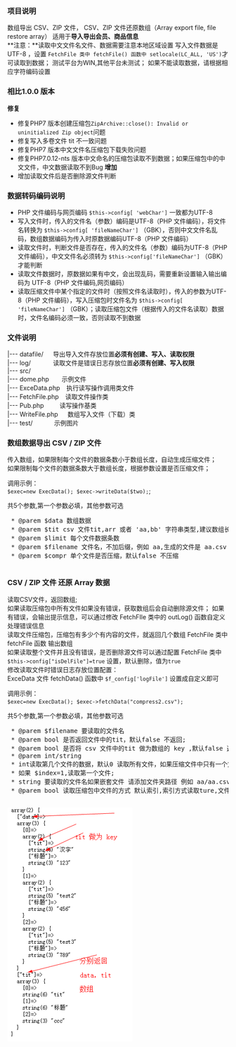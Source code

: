 ### 项目说明
数组导出 CSV、ZIP 文件， CSV、ZIP 文件还原数组（Array export file, file restore array）
适用于**导入导出会员、商品信息**<br/>
**注意：**读取中文文件名文件、数据需要注意本地区域设置
    写入文件数据是 UTF-8 ，设置 `FetchFile 类中 fetchFile() 函数中 setlocale(LC_ALL, 'US')`才可读取到数据；
    测试平台为WIN,其他平台未测试；
    如果不能读取数据，请根据相应字符编码设置

### 相比1.0.0 版本
**修复**
- 修复PHP7 版本创建压缩包`ZipArchive::close(): Invalid or uninitialized Zip object`问题
- 修复写入多卷文件 tit 不一致问题
- 修复PHP7 版本中文文件名压缩包下载失败问题
- 修复PHP7.0.12-nts 版本中文命名的压缩包读取不到数据；如果压缩包中的中文文件，中文数据读取不到Bug
**增加**
- 增加读取文件后是否删除源文件判断

### 数据转码编码说明
- PHP 文件编码与网页编码 `$this->config[ 'webChar']` 一致都为UTF-8
- 写入文件时，传入的文件名（参数）编码是UTF-8（PHP 文件编码），将文件名转换为 `$this->config[ 'fileNameChar']` （GBK），否则中文文件名乱码，数组数据编码为传入时原数据编码UTF-8（PHP 文件编码）
- 读取文件时，判断文件是否存在，传入的文件名（参数）编码为UTF-8（PHP 文件编码），中文文件名必须转为 `$this->config['fileNameChar']` （GBK）才能判断
- 读取文件数据时，原数据如果有中文，会出现乱码，需要重新设置输入输出编码为 UTF-8（PHP 文件编码,网页编码）
- 读取压缩文件中某个指定的文件时（按照文件名读取时），传入的参数为UTF-8（PHP 文件编码），写入压缩包时文件名为 `$this->config[ 'fileNameChar']` （GBK）；读取压缩包文件（根据传入的文件名读取）数据时，文件名编码必须一致，否则读取不到数据

### 文件说明
|--- datafile/ &emsp;           导出导入文件存放位置**必须有创建、写入、读取权限**<br/>
|--- log/ &emsp; &emsp; &ensp;  读取文件是错误日志存放位置**必须有创建、写入权限**<br/>
|--- src/<br/>
    |--- dome.php &emsp;&ensp;  示例文件<br/>
    |--- ExceData.php &ensp;    执行读写操作调用类文件<br/>
    |--- FetchFile.php &ensp;   读取文件操作类<br/>
    |--- Pub.php &emsp;&emsp;   读写操作基类<br/>
    |--- WriteFile.php &emsp;   数组写入文件（下载）类<br/>
|--- test/&emsp;&emsp;&emsp;&ensp;示例图片<br/>

### 数组数据导出 CSV / ZIP 文件
传入数组，如果限制每个文件的数据条数小于数组长度，自动生成压缩文件；<br/>
如果限制每个文件的数据条数大于数组长度，根据参数设置是否压缩文件；

调用示例：<br/>
`$exec=new ExecData();
 $exec->writeData($two);`;

共5个参数,第一个参数必填，其他参数可选
<pre>
 * @parem $data 数组数据
 * @parem $tit csv 文件tit,arr 或者 'aa,bb' 字符串类型,建议数组长度与数据每个二维数据长度一致
 * @parem $limit 每个文件数据条数
 * @parem $filename 文件名，不加后缀，例如 aa,生成的文件是 aa.csv /aa.zip；默认文件名 WriteFile->deFileName()函数定义
 * @parem $compr 单个文件是否压缩，默认false 不压缩
 </pre>

### CSV / ZIP 文件 还原 Array 数据
读取CSV文件，返回数组;<br/>
如果读取压缩包中所有文件如果没有错误，获取数组后会自动删除源文件；
如果有错误，会输出提示信息，可以通过修改 FetchFIle 类中的 outLog() 函数自定义处理错误信息<br/>
读取文件压缩包，压缩包有多少个有内容的文件，就返回几个数组 FetchFile 类中 fetchFile 函数 输出数组<br/>
如果读取整个文件并且没有错误，是否删除源文件可以通过配置 FetchFile 类中 `$this->config["isDelFile"]=true` 设置，默认删除，值为`true`</br>
修改读取文件时错误日志存放位置配置：<br/>
    ExceData 文件 fetchData() 函数中 `$f_config['logFile']` 设置成自定义即可

调用示例：<br/>
`$exec=new ExecData();
 $exec->fetchData("compress2.csv");`

共5个参数,第一个参数必填，其他参数可选
<pre>
 * @parem $filename 要读取的文件名
 * @parem bool 是否返回文件中的tit，默认false 不返回;
 * @parem bool 是否将 csv 文件中的tit 做为数组的 key ,默认false 返回索引数组
 * @parem int/string
 * int读取第几个文件的数据，默认0 读取所有文件，如果压缩文件中只有一个文件忽略此参数
 * 如果 $index=1,读取第一个文件;
 * string 要读取的文件名如果嵌套文件 请添加文件夹路径 例如 aa/aa.csv,$fileway 参数必须为 false
 * @parem bool 读取压缩包中文件的方式 默认索引,索引方式读取ture,文件名读取文件false ,此参数仅对压缩文件起作用
 </pre>

![数据图片示例](test/test.png)